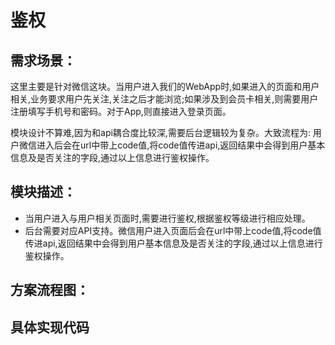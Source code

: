 鉴权
===============

## 需求场景： 

这里主要是针对微信这块。当用户进入我们的WebApp时,如果进入的页面和用户相关,业务要求用户先关注,关注之后才能浏览;如果涉及到会员卡相关,则需要用户注册填写手机号和密码。对于App,则直接进入登录页面。

模块设计不算难,因为和api耦合度比较深,需要后台逻辑较为复杂。大致流程为: 用户微信进入后会在url中带上code值,将code值传进api,返回结果中会得到用户基本信息及是否关注的字段,通过以上信息进行鉴权操作。

## 模块描述： 

- 当用户进入与用户相关页面时,需要进行鉴权,根据鉴权等级进行相应处理。
- 后台需要对应API支持。微信用户进入页面后会在url中带上code值,将code值传进api,返回结果中会得到用户基本信息及是否关注的字段,通过以上信息进行鉴权操作。

## 方案流程图：



## 具体实现代码

```


```


